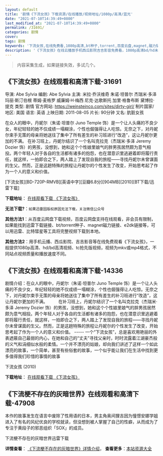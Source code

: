 ```yaml
---
layout: default
title: '剧情《下流女孩》下载资源/在线播放/视频地址/1080p/高清/蓝光'
date: "2021-07-10T14:39:49+0800"
last_modified_at: "2021-07-10T14:39:49+0800"
permalink: /31691/
categories: 剧情
cover:
tags: 剧情
keywords: '下流女孩,在线免费看,1080p高清,bt种子,torrent,百度云盘,magnet,磁力链,迅雷下载资源'
description: '《下流女孩》在线云播放手机西瓜影院吉吉影音免费看，1080p高清bd/hd未删减完整版和tc抢先枪版，mkv/mp4格式，附带bt/torrent种子、magnet/磁力链、百度云盘、网盘资源迅雷下载链接'
---
```


>内容采集生成，如果链接失效，多试几个。


## 《下流女孩》在线观看和高清下载-31691

导演: Abe Sylvia 编剧: Abe Sylvia 主演: 米拉·乔沃维奇 朱诺·坦普尔 杰瑞米·多泽 玛丽·斯汀伯根 蒂姆·麦格罗 威廉姆·H·梅西 尼克·达歌斯托 加里·格鲁布斯 黛博拉·提克 类型: 剧情 官方网站: https://weinsteinco.com/sites/dirty-girl/ 制片国家/地区: 美国 语言: 英语 上映日期: 2011-08-05 片长: 90分钟 又名: 肮脏女孩

在众人的眼中，丹妮尔（朱诺·坦普尔 Juno Temple 饰）是一个让人头痛的不良少女，年纪轻轻的她不仅成绩一塌糊涂，个性也倔强得让人吃惊。无奈之下，对丹妮尔束手无策的母亲将她送往了集中了所有差生的补习班进行“改造”，这让丹妮尔更加的不满。 在补习班上，丹妮尔结识了一个名叫克拉克（杰瑞米·多泽 Jeremy Dozier 饰）的男孩，没想到，她和这个个性娘里娘气的胖男孩居然颇为意气相投。两个年轻人对于各自的生活都有诸多的抱怨，也在潜意识里逃避着即将履行责任，就这样，一拍即合之下，两人踏上了发现自我的旅程——寻找丹妮尔未曾谋面的生父。然而，正是这趟特殊的旅程让丹妮尔的个性发生了改变，开始思考起了作为一个人的意义和价值。


[下流女孩][BD-720P-RMVB][英语中字][豆瓣6.8分][904MB][2010][BT下载/迅雷下载]

**下载地址**： [在线观看下载 《下流女孩》](https://www.btdx8.com/torrent/dirty_girl_2010.html) 


**无法下载?**：`如果迅雷因版权原因无法下载，关注微信公众号 `

**其他方法1**：从百度云网盘下载视频，百度云网盘支持在线观看，非会员有限制，如果能找到迅雷下载链接、bt/torrent种子、magnet磁力链接、e2dk链接等，可以用迅雷、比特彗星等工具将完整视频下载到本地。

**其他方法2**：用手机云播、西瓜影院、吉吉影音等在线免费观看《下流女孩》，一般提供1080p高清、hd/bd高清视频、tc抢先版视频，视频为mkv或mp4格式，不同站点视频质量和播放速度不同。


## 《下流女孩》在线观看和高清下载-14336

剧情介绍：在众人的眼中，丹妮尔（朱诺·坦普尔 Juno Temple 饰）是一个让人头痛的不良少女，年纪轻轻的她不仅成绩一塌糊涂，个性也倔强得让人吃惊。无奈之下，对丹妮尔束手无策的母亲将她送往了集中了所有差生的补习班进行“改造”，这让丹妮尔更加的不满。  　　在补习班上，丹妮尔结识了一个名叫克拉克（杰瑞米·多泽 Jeremy Dozier 饰）的男孩，没想到，她和这个个性娘里娘气的胖男孩居然颇为意气相投。两个年轻人对于各自的生活都有诸多的抱怨，也在潜意识里逃避着即将履行责任，就这样，一拍即合之下，两人踏上了发现自我的旅程——寻找丹妮尔未曾谋面的生父。然而，正是这趟特殊的旅程让丹妮尔的个性发生了改变，开始思考起了作为一个人的意义和价值。 ----- 一个“下流女孩”，总是喜欢用艳丽的外表遮蔽自己最弱的内心，在她和自己的“丈夫”寻找父亲时，时时流露着江湖豪杰般的义气和涓细似水般的柔情。一个并不漂亮的姑娘，却向我们讲述了这样一个如此漂亮的故事，一个简单，甚至有些俗套的故事，一个似乎能让我们在生活中找到更多值得我们珍惜的事情的故事


下流女孩 (2010)

**下载地址**： [在线观看下载 《下流女孩》](https://www.btbtdy.me/btdy/dy5287.html) 


## 《下流梗不存在的灰暗世界》在线观看和高清下载-47908

本作的故事发生在语言中废除了性用语的日本，男主角奥间狸吉因为憧憬安娜学姐进入了有名的风纪优良的学校就读，但没想到被人掌握了自己的性癖，从而成为了专注于黄段子的邪恶组织「SOX」的成员。<!---剧情end--->


下流梗不存在的灰暗世界迅雷下载

**详情查看**： [《下流梗不存在的灰暗世界》详情介绍](/movie/47908/)， **查看更多**：[本站资源大全](/movie/t/all/)

